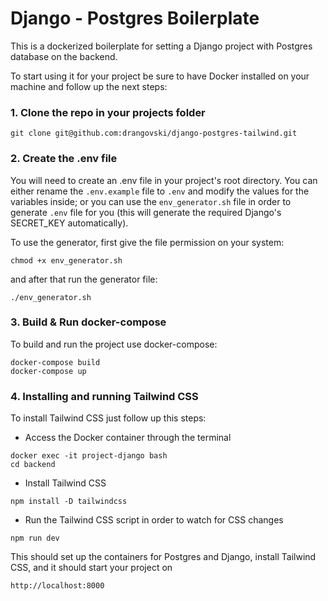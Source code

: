 # Django - Postgres Boilerplate

This is a dockerized boilerplate for setting a Django project with Postgres database on the backend. 

To start using it for your project be sure to have Docker installed on your machine and follow up the next steps:

### 1. Clone the repo in your projects folder
```
git clone git@github.com:drangovski/django-postgres-tailwind.git
```

### 2. Create the .env file
You will need to create an .env file in your project's root directory. You can either rename the `.env.example` file to `.env` and modify the values for the variables inside; or you can use the `env_generator.sh` file in order to generate `.env` file for you (this will generate the required Django's SECRET_KEY automatically).

To use the generator, first give the file permission on your system:

```
chmod +x env_generator.sh
```

and after that run the generator file:

```
./env_generator.sh
```

### 3. Build & Run docker-compose

To build and run the project use docker-compose:

```
docker-compose build
docker-compose up
```

### 4. Installing and running Tailwind CSS

To install Tailwind CSS just follow up this steps:

- Access the Docker container through the terminal
```
docker exec -it project-django bash
cd backend
```

- Install Tailwind CSS
```
npm install -D tailwindcss
```

- Run the Tailwind CSS script in order to watch for CSS changes
```
npm run dev
```

This should set up the containers for Postgres and Django, install Tailwind CSS, and it should start your project on 
```
http://localhost:8000
```

